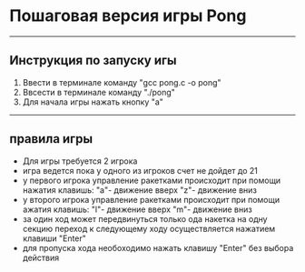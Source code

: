 # Пошаговая версия игры Pong
---
## Инструкция по запуску игы 
1. Ввести в терминале команду "gcc pong.c -o pong"
2. Ввсести в терминале команду "./pong"
3. Для начала игры нажать кнопку "a"
---
## правила игры 
- Для игры требуется 2 игрока 
- игра ведется пока у одного из игроков счет не дойдет до 21
- у первого игрока управление ракетками происходит при помощи нажатия   клавишь:
 "а"- движение вверх 
 "z"- движение вниз
-  у второго игрока управление ракетками происходит при помощи ажатия   клавишь:
 "l"- движение вверх 
 "m"- движение вниз
- за один ход может передвинуться только ода накетка на одну секцию
переход к следующему ходу осуществляется нажатием клавиши "Enter"
- для пропуска хода необоходимо нажать клавишу "Enter" без выбора действия 
